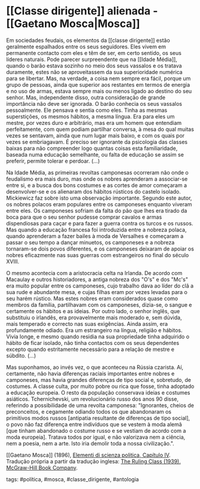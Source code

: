 # [[Classe dirigente]] alienada - [[Gaetano Mosca|Mosca]]
Em sociedades feudais, os elementos da [[classe dirigente]] estão geralmente espalhados entre os seus seguidores. Eles vivem em permanente contacto com eles e têm de ser, em certo sentido, os seus líderes naturais. Pode parecer surpreendente que na [[Idade Média]], quando o barão estava sozinho no meio dos seus vassalos e os tratava duramente, estes não se aproveitassem da sua superioridade numérica para se libertar. Mas, na verdade, a coisa nem sempre era fácil, porque um grupo de pessoas, ainda que superior aos restantes em termos de energia e no uso de armas, estava sempre mais ou menos ligado ao destino do seu senhor. Mas, independente disso, outra consideração de grande importância não deve ser ignorada. O barão conhecia os seus vassalos pessoalmente. Ele pensava e sentia como eles. Tinha as mesmas superstições, os mesmos hábitos, a mesma língua. Era para eles um mestre, por vezes duro e arbitrário, mas era um homem que entendiam perfeitamente, com quem podiam partilhar conversa, à mesa do qual muitas vezes se sentavam, ainda que num lugar mais baixo, e com os quais por vezes se embriagavam. É preciso ser ignorante da psicologia das classes baixas para não compreender logo quantas coisas esta familiaridade, baseada numa educação semelhante, ou falta de educação se assim se preferir, permite tolerar e perdoar. (…)

Na Idade Média, as primeiras revoltas camponesas ocorreram não onde o feudalismo era mais duro, mas onde os nobres aprenderam a associar-se entre si, e a busca dos bons costumes e as cortes de amor começaram a desenvolver-se e os alienaram dos hábitos rústicos do castelo isolado. Mickiewicz faz sobre isto uma observação importante. Segundo este autor, os nobres polacos eram populares entre os camponeses enquanto viveram entre eles. Os camponeses sofriam da falta do pão que lhes era tirado da boca para que o seu senhor pudesse comprar cavalos e armas dispendiosas para caçar e para fazer a guerra contra os turcos e os russos. Mas quando a educação francesa foi introduzida entre a nobreza polaca, quando aprenderam a fazer bailes à moda de Versalhes e começaram a passar o seu tempo a dançar minuetos, os camponeses e a nobreza tornaram-se dois povos diferentes, e os camponeses deixaram de apoiar os nobres eficazmente nas suas guerras com estrangeiros no final do século XVIII.

O mesmo acontecia com a aristocracia celta na Irlanda. De acordo com Macaulay e outros historiadores, a antiga nobreza dos "O's" e dos "Mc's" era muito popular entre os camponeses, cujo trabalho dava ao líder do clã a sua rude e abundante mesa, e cujas filhas eram por vezes levadas para o seu harém rústico. Mas estes nobres eram considerados quase como membros da família, partilhavam com os camponeses, dizia-se, o sangue e certamente os hábitos e as ideias. Por outro lado, o senhor inglês, que substituiu o irlandês, era provavelmente mais moderado e, sem dúvida, mais temperado e correcto nas suas exigências. Ainda assim, era profundamente odiado. Era um estrangeiro na língua, religião e hábitos. Vivia longe, e mesmo quando residia na sua propriedade tinha adquirido o hábito de ficar isolado, não tinha contactos com os seus dependentes excepto quando estritamente necessário para a relação de mestre e súbdito. (…)

Mas suponhamos, ao invés vez, o que aconteceu na Rússia czarista. Aí, certamente, não havia diferenças raciais importantes entre nobres e camponeses, mas havia grandes diferenças de tipo social e, sobretudo, de costumes. A classe culta, por muito pobre ou rica que fosse, tinha adoptado a educação europeia. O resto da população conservava ideias e costumes asiáticos. Tchernichevski, um revolucionário russo dos anos 90 disse, referindo a possibilidade de uma revolta camponesa: "Ignorantes, cheios de preconceitos, e cegamente odiando todos os que abandonaram os primitivos modos russos \[antipatia resultante de diferenças de tipo social\], o povo não faz diferença entre indivíduos que se vestem à moda alemã \[que tinham abandonado o costume russo e se vestiam de acordo com a moda europeia\]. Tratava todos por igual, e não valorizava nem a ciência, nem a poesia, nem a arte. Isto iria demolir toda a nossa civilização.".

[[Gaetano Mosca]] (1896), [Elementi di scienza politica, Capítulo IV](https://archive.org/details/elementidiscienz00moscuoft). Tradução própria a partir da tradução inglesa: [The Ruling Class (1939). McGraw-Hill Book Company](https://archive.org/details/rulingclass031748mbp).

tags: #política, #mosca, #classe_dirigente, #antologia 